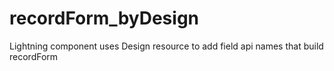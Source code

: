# recordForm_byDesign
Lightning component uses Design resource to add field api names that build recordForm
